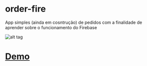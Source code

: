 # order-fire
App simples (ainda em cosntrução) de pedidos com a finalidade de aprender sobre o funcionamento do Firebase

![alt tag](http://i.giphy.com/3oriO0lYPOG9RplIQM.gif)

# [Demo](https://marcosflorencio.js.org/order-fire)
